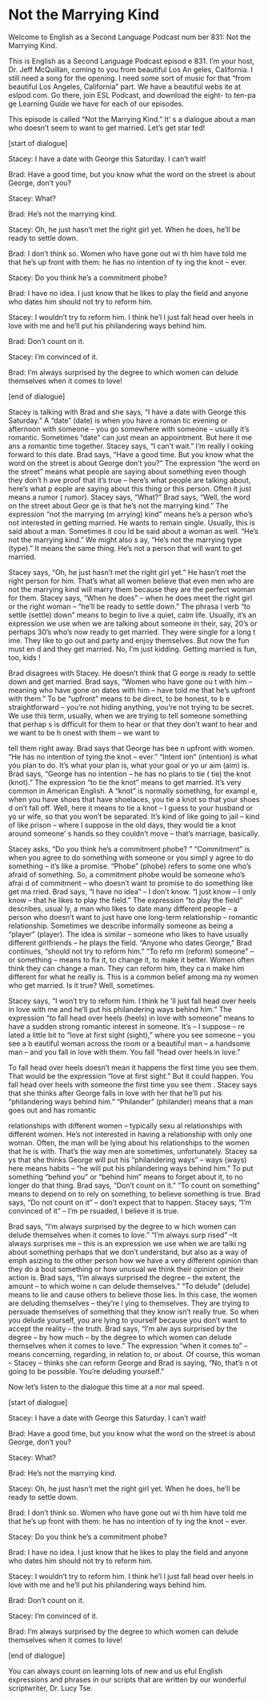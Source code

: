 # Not the Marrying Kind

Welcome to English as a Second Language Podcast num ber 831: Not the Marrying Kind.

This is English as a Second Language Podcast episod e 831. I’m your host, Dr. Jeff McQuillan, coming to you from beautiful Los An geles, California. I still need a song for the opening. I need some sort of music for  that “from beautiful Los Angeles, California” part. We have a beautiful webs ite at eslpod.com. Go there, join ESL Podcast, and download the eight- to ten-pa ge Learning Guide we have for each of our episodes.

This episode is called “Not the Marrying Kind.” It’ s a dialogue about a man who doesn’t seem to want to get married. Let’s get star ted!

[start of dialogue]

Stacey:  I have a date with George this Saturday. I  can’t wait!

Brad:  Have a good time, but you know what the word  on the street is about George, don’t you?

Stacey:  What?

Brad:  He’s not the marrying kind.

Stacey:  Oh, he just hasn’t met the right girl yet.  When he does, he’ll be ready to settle down.

Brad:  I don’t think so. Women who have gone out wi th him have told me that he’s up front with them:  he has no intention of ty ing the knot – ever.

Stacey:  Do you think he’s a commitment phobe?

Brad:  I have no idea. I just know that he likes to  play the field and anyone who dates him should not try to reform him.

Stacey:  I wouldn’t try to reform him. I think he’l l just fall head over heels in love with me and he’ll put his philandering ways behind him.

Brad:  Don’t count on it.

Stacey:  I’m convinced of it.

Brad:  I’m always surprised by the degree to which women can delude themselves when it comes to love!

[end of dialogue]

Stacey is talking with Brad and she says, “I have a  date with George this Saturday.” A “date” (date) is when you have a roman tic evening or afternoon with someone – you go somewhere with someone – usually it’s romantic. Sometimes “date” can just mean an appointment. But here it me ans a romantic time together. Stacey says, “I can’t wait.” I’m really l ooking forward to this date. Brad says, “Have a good time. But you know what the word  on the street is about George don’t you?” The expression “the word on the street” means what people are saying about something even though they don’t h ave proof that it’s true – here’s what people are talking about, here’s what p eople are saying about this thing or this person. Often it just means a rumor ( rumor). Stacey says, “What?” Brad says, “Well, the word on the street about Geor ge is that he’s not the marrying kind.” The expression “not the marrying (m arrying) kind” means he’s a person who’s not interested in getting married. He wants to remain single. Usually, this is said about a man. Sometimes it cou ld be said about a woman as well. “He’s not the marrying kind.” We might also s ay, “He’s not the marrying type (type).” It means the same thing. He’s not a person  that will want to get married.

Stacey says, “Oh, he just hasn’t met the right girl  yet.” He hasn’t met the right person for him. That’s what all women believe that even men who are not the marrying kind will marry them because they are the perfect woman for them. Stacey says, “When he does” – when he does meet the  right girl or the right woman – “he’ll be ready to settle down.” The phrasa l verb “to settle (settle) down” means to begin to live a quiet, calm life. Usually,  it’s an expression we use when we are talking about someone in their, say, 20’s or  perhaps 30’s who’s now ready to get married. They were single for a long t ime. They like to go out and party and enjoy themselves. But now the fun must en d and they get married. No, I’m just kidding. Getting married is fun, too, kids !

Brad disagrees with Stacey. He doesn’t think that G eorge is ready to settle down and get married. Brad says, “Women who have gone ou t with him – meaning who have gone on dates with him – have told me that  he’s upfront with them.” To be “upfront” means to be direct, to be honest, to b e straightforward – you’re not hiding anything, you’re not trying to be secret. We  use this term, usually, when we are trying to tell someone something that perhap s is difficult for them to hear or that they don’t want to hear and we want to be h onest with them – we want to

tell them right away. Brad says that George has bee n upfront with women. “He has no intention of tying the knot – ever.” “Intent ion” (intention) is what you plan to do. It’s what your plan is, what your goal or yo ur aim (aim) is. Brad says, “George has no intention – he has no plans to tie ( tie) the knot (knot).” The expression “to tie the knot” means to get married. It’s very common in American English. A “knot” is normally something, for exampl e, when you have shoes that have shoelaces, you tie a knot so that your shoes d on’t fall off. Well, here it means to tie a knot – I guess to your husband or yo ur wife, so that you won’t be separated. It’s kind of like going to jail – kind of like prison – where I suppose in the old days, they would tie a knot around someone’ s hands so they couldn’t move – that’s marriage, basically.

Stacey asks, “Do you think he’s a commitment phobe? ” “Commitment” is when you agree to do something with someone or you simpl y agree to do something – it’s like a promise. “Phobe” (phobe) refers to some one who’s afraid of something. So, a commitment phobe would be someone who’s afrai d of commitment – who doesn’t want to promise to do something like get ma rried. Brad says, “I have no idea” – I don’t know. “I just know – I only know – that he likes to play the field.” The expression “to play the field” describes, usual ly, a man who likes to date many different people – a person who doesn’t want to just have one long-term relationship – romantic relationship. Sometimes we describe informally someone as being a “player” (player). The idea is similar –  someone who likes to have usually different girlfriends – he plays the field.  “Anyone who dates George,” Brad continues, “should not try to reform him.” “To refo rm (reform) someone” – or something – means to fix it, to change it, to make it better. Women often think they can change a man. They can reform him, they ca n make him different for what he really is. This is a common belief among ma ny women who get married. Is it true? Well, sometimes.

Stacey says, “I won’t try to reform him. I think he ’ll just fall head over heels in love with me and he’ll put his philandering ways behind him.” The expression “to fall head over heels (heels) in love with someone” means  to have a sudden strong romantic interest in someone. It’s – I suppose – re lated a little bit to “love at first sight (sight),” where you see someone – you see a b eautiful woman across the room or a beautiful man – a handsome man – and you fall in love with them. You fall “head over heels in love.”

To fall head over heels doesn’t mean it happens the  first time you see them. That would be the expression “love at first sight.” But it could happen. You fall head over heels with someone the first time you see them . Stacey says that she thinks after George falls in love with her that he’ll put his “philandering ways behind him.” “Philander” (philander) means that a man goes  out and has romantic

relationships with different women – typically sexu al relationships with different women. He’s not interested in having a relationship  with only one woman. Often, the man will be lying about his relationships to the women that he is with. That’s the way men are sometimes, unfortunately. Stacey sa ys that she thinks George will put his “philandering ways” – ways (ways) here  means habits – “he will put his philandering ways behind him.” To put something  “behind you” or “behind him” means to forget about it, to no longer do that  thing. Brad says, “Don’t count on it.” “To count on something” means to depend on to rely on something, to believe something is true. Brad says, “Do not count  on it” – don’t expect that to happen. Stacey says, “I’m convinced of it” – I’m pe rsuaded, I believe it is true.

Brad says, “I’m always surprised by the degree to w hich women can delude themselves when it comes to love.” “I’m always surp rised” –It always surprises me – this is an expression we use when we are talki ng about something perhaps that we don’t understand, but also as a way of emph asizing to the other person how we have a very different opinion than they do a bout something or how unusual we think their opinion or their action is. Brad says, “I’m always surprised the degree – the extent, the amount – to which wome n can delude themselves.” “To delude” (delude) means to lie and cause others to believe those lies. In this case, the women are deluding themselves – they’re l ying to themselves. They are trying to persuade themselves of something that  they know isn’t really true. So when you delude yourself, you are lying to yourself because you don’t want to accept the reality – the truth. Brad says, “I’m alw ays surprised by the degree – by how much – by the degree to which women can delude themselves when it comes to love.” The expression “when it comes to” –  means concerning, regarding, in relation to, or about. Of course, this woman – Stacey – thinks she can reform George and Brad is saying, “No, that’s n ot going to be possible. You’re deluding yourself.”

Now let’s listen to the dialogue this time at a nor mal speed.

[start of dialogue]

Stacey:  I have a date with George this Saturday. I  can’t wait!

Brad:  Have a good time, but you know what the word  on the street is about George, don’t you?

Stacey:  What?

Brad:  He’s not the marrying kind.

Stacey:  Oh, he just hasn’t met the right girl yet.  When he does, he’ll be ready to settle down.

Brad:  I don’t think so. Women who have gone out wi th him have told me that he’s up front with them:  he has no intention of ty ing the knot – ever.

Stacey:  Do you think he’s a commitment phobe?

Brad:  I have no idea. I just know that he likes to  play the field and anyone who dates him should not try to reform him.

Stacey:  I wouldn’t try to reform him. I think he’l l just fall head over heels in love with me and he’ll put his philandering ways behind him.

Brad:  Don’t count on it.

Stacey:  I’m convinced of it.

Brad:  I’m always surprised by the degree to which women can delude themselves when it comes to love!

[end of dialogue]

You can always count on learning lots of new and us eful English expressions and phrases in our scripts that are written by our wonderful scriptwriter, Dr. Lucy Tse.





